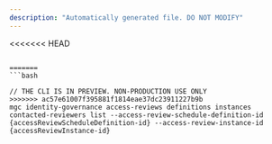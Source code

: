 ```yaml
---
description: "Automatically generated file. DO NOT MODIFY"
---
```


<<<<<<< HEAD
```cli

=======
```bash

// THE CLI IS IN PREVIEW. NON-PRODUCTION USE ONLY
>>>>>>> ac57e61007f395881f1814eae37dc23911227b9b
mgc identity-governance access-reviews definitions instances contacted-reviewers list --access-review-schedule-definition-id {accessReviewScheduleDefinition-id} --access-review-instance-id {accessReviewInstance-id}

```